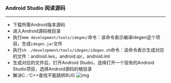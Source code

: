 ### Android Studio 阅读源码
---

+ 下载所需Android版本源码
+ 进入Android源码根目录
+ 执行`mmm development/tools/idegen/`命令：该命令表示编译idegen这个项目，生成`idegen.jar`文件
+ 执行`sh ./development/tools/idegen/idegen.sh`命令：该命令表示生成对应的文件：android.iws，android.ipr，android.iml
+ 生成对应的文件后，打开Android Studio，选择打开一个现有的Android Studio项目，选择Android源码的根目录
+ 解决C／C++查找不能跳转BUG
![img](./images/strong_result.png)

